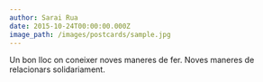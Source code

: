 ```yaml
---
author: Sarai Rua
date: 2015-10-24T00:00:00.000Z
image_path: /images/postcards/sample.jpg
---
```


Un bon lloc on coneixer noves maneres de fer. Noves maneres de relacionars solidariament.